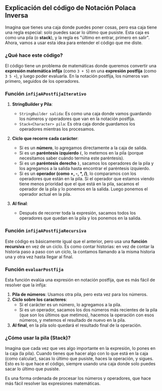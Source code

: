 ## Explicación del código de Notación Polaca Inversa

Imagina que tienes una caja donde puedes poner cosas, pero esa caja tiene una regla especial: solo puedes sacar lo último que pusiste. Esta caja es como una pila (o **stack**), y la regla es "último en entrar, primero en salir". Ahora, vamos a usar esta idea para entender el código que me diste.

### ¿Qué hace este código?

El código tiene un problema de matemáticas donde queremos convertir una **expresión matemática infija** (como `3 + 5`) en una **expresión postfija** (como `3 5 +`), y luego poder evaluarla. En la notación postfija, los números van primero, seguidos de los operadores.

### Función `infijaAPostfijaIterativo`
1. **StringBuilder y Pila**:
   - `StringBuilder salida`: Es como una caja donde vamos guardando los números y operadores que van en la notación postfija.
   - `Stack<Character> pila`: Es otra caja donde guardamos los operadores mientras los procesamos.

2. **Ciclo que recorre cada carácter**:
   - Si es un **número**, lo agregamos directamente a la caja de salida.
   - Si es un **paréntesis izquierdo `(`**, lo metemos en la pila (porque necesitamos saber cuándo termina este paréntesis).
   - Si es un **paréntesis derecho `)`**, sacamos los operadores de la pila y los agregamos a la salida hasta encontrar el paréntesis izquierdo.
   - Si es un **operador (como +, -, *, /)**, lo comparamos con los operadores que están en la pila. Si el operador que estamos viendo tiene menos prioridad que el que está en la pila, sacamos el operador de la pila y lo ponemos en la salida. Luego ponemos el operador actual en la pila.

3. **Al final**:
   - Después de recorrer toda la expresión, sacamos todos los operadores que quedan en la pila y los ponemos en la salida.

### Función `infijaAPostfijaRecursiva`
Este código es básicamente igual que el anterior, pero usa una **función recursiva** en vez de un ciclo. Es como contar historias: en vez de contar la historia paso a paso con un ciclo, la contamos llamando a la misma historia una y otra vez hasta llegar al final.

### Función `evaluarPostfija`
Esta función evalúa una expresión en notación postfija, que es más fácil de resolver que la infija:
1. **Pila de números**: Usamos otra pila, pero esta vez para los números.
2. **Ciclo sobre los caracteres**:
   - Si el carácter es un número, lo agregamos a la pila.
   - Si es un operador, sacamos los dos números más recientes de la pila (que son los últimos que metimos), hacemos la operación con esos números, y metemos el resultado de nuevo en la pila.
3. **Al final**, en la pila solo quedará el resultado final de la operación.

### ¿Cómo usar la pila (Stack)?

Imagina que cada vez que ves algo importante en la expresión, lo pones en la caja (la pila). Cuando tienes que hacer algo con lo que está en la caja (como calcular), sacas lo último que pusiste, haces la operación, y sigues. Esto es lo que hace el código, siempre usando una caja donde solo puedes sacar lo último que pusiste.

Es una forma ordenada de procesar los números y operadores, que hace más fácil resolver las expresiones matemáticas.
